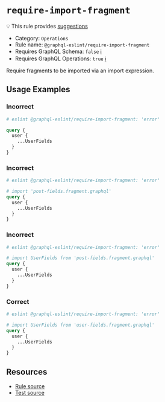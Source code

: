 # `require-import-fragment`

💡 This rule provides
[suggestions](https://eslint.org/docs/developer-guide/working-with-rules#providing-suggestions)

- Category: `Operations`
- Rule name: `@graphql-eslint/require-import-fragment`
- Requires GraphQL Schema: `false`
  [ℹ️](/docs/getting-started#extended-linting-rules-with-graphql-schema)
- Requires GraphQL Operations: `true`
  [ℹ️](/docs/getting-started#extended-linting-rules-with-siblings-operations)

Require fragments to be imported via an import expression.

## Usage Examples

### Incorrect

```graphql
# eslint @graphql-eslint/require-import-fragment: 'error'

query {
  user {
    ...UserFields
  }
}
```

### Incorrect

```graphql
# eslint @graphql-eslint/require-import-fragment: 'error'

# import 'post-fields.fragment.graphql'
query {
  user {
    ...UserFields
  }
}
```

### Incorrect

```graphql
# eslint @graphql-eslint/require-import-fragment: 'error'

# import UserFields from 'post-fields.fragment.graphql'
query {
  user {
    ...UserFields
  }
}
```

### Correct

```graphql
# eslint @graphql-eslint/require-import-fragment: 'error'

# import UserFields from 'user-fields.fragment.graphql'
query {
  user {
    ...UserFields
  }
}
```

## Resources

- [Rule source](https://github.com/B2o5T/graphql-eslint/tree/master/packages/plugin/src/rules/require-import-fragment.ts)
- [Test source](https://github.com/B2o5T/graphql-eslint/tree/master/packages/plugin/tests/require-import-fragment.spec.ts)
